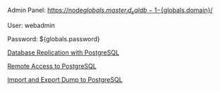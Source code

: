Admin Panel: [https://node${globals.master_id_sqldb-1}-${globals.domain}/](https://node${globals.master_id_sqldb-1}-${globals.domain}/)

User: webadmin

Password: ${globals.password}

[Database Replication with PostgreSQL](https://docs.jelastic.com/postgresql-database-replication/)

[Remote Access to PostgreSQL](https://docs.jelastic.com/remote-access-postgres/)

[Import and Export Dump to PostgreSQL](https://docs.jelastic.com/dump-postgres/)
